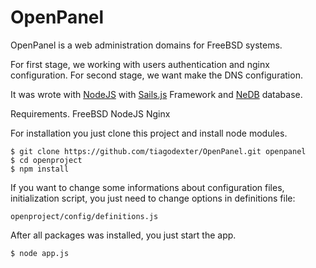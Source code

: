 # OpenPanel

OpenPanel is a web administration domains for FreeBSD systems.

For first stage, we working with users authentication and nginx configuration.
For second stage, we want make the DNS configuration. 

It was wrote with [NodeJS](http://www.nodejs.org) with [Sails.js](http://www.sailsjs.org) Framework and [NeDB](https://www.npmjs.com/package/sails-nedb) database.

Requirements.
FreeBSD
NodeJS
Nginx

For installation you just clone this project and install node modules.
```
$ git clone https://github.com/tiagodexter/OpenPanel.git openpanel
$ cd openproject
$ npm install
```

If you want to change some informations about configuration files, initialization script, you just need to change options in definitions file:
```
openproject/config/definitions.js
```

After all packages was installed, you just start the app.
```
$ node app.js
```